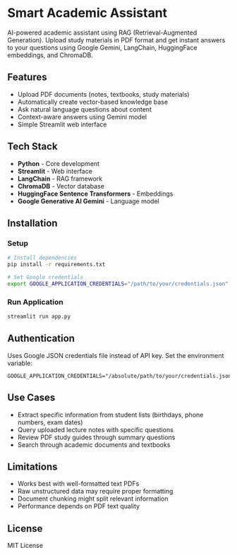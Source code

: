 # Smart Academic Assistant

AI-powered academic assistant using RAG (Retrieval-Augmented Generation). Upload study materials in PDF format and get instant answers to your questions using Google Gemini, LangChain, HuggingFace embeddings, and ChromaDB.

## Features

- Upload PDF documents (notes, textbooks, study materials)
- Automatically create vector-based knowledge base
- Ask natural language questions about content
- Context-aware answers using Gemini model
- Simple Streamlit web interface

## Tech Stack

- **Python** - Core development
- **Streamlit** - Web interface
- **LangChain** - RAG framework
- **ChromaDB** - Vector database
- **HuggingFace Sentence Transformers** - Embeddings
- **Google Generative AI Gemini** - Language model

## Installation

### Setup
```bash
# Install dependencies
pip install -r requirements.txt

# Set Google credentials
export GOOGLE_APPLICATION_CREDENTIALS="/path/to/your/credentials.json"
```

### Run Application
```bash
streamlit run app.py
```

## Authentication

Uses Google JSON credentials file instead of API key. Set the environment variable:

```env
GOOGLE_APPLICATION_CREDENTIALS="/absolute/path/to/your/credentials.json"
```

## Use Cases

- Extract specific information from student lists (birthdays, phone numbers, exam dates)
- Query uploaded lecture notes with specific questions
- Review PDF study guides through summary questions
- Search through academic documents and textbooks

## Limitations

- Works best with well-formatted text PDFs
- Raw unstructured data may require proper formatting
- Document chunking might split relevant information
- Performance depends on PDF text quality

## License

MIT License
